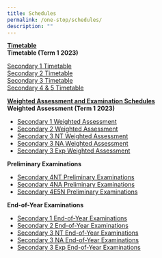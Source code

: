 ```yaml
---
title: Schedules
permalink: /one-stop/schedules/
description: ""
---
```

<u>**Timetable**</u> <br>
**Timetable (Term 1 2023)**

[Secondary 1 Timetable](/files/2023%20Term%201%20TT_Sec%201_17%20Jan.pdf) <br>
[Secondary 2 Timetable](/files/2023%20Term%201%20TT_Sec%202_18%20Jan.pdf) <br>
[Secondary 3 Timetable](/files/2023%20Term%201%20TT_Sec%203_18%20Jan.pdf) <br>
[Secondary 4 & 5 Timetable](/files/2023%20Term%201%20TT_Sec%204%20and%205_17%20Jan.pdf)



<b><u>Weighted Assessment and Examination Schedules</u></b> <br>
**Weighted Assessment (Term 1 2023)**

*   [Secondary 1 Weighted Assessment](/files/One%20Stop/Schedule/WA3-Student-Schedule-Sec-1.pdf)
*   [Secondary 2 Weighted Assessment](/files/One%20Stop/Schedule/WA3-Student-Schedule-Sec-2.pdf)
*   [Secondary 3 NT Weighted Assessment](/files/One%20Stop/Schedule/WA3-Student-Schedule-Sec-3NT.pdf)
*   [Secondary 3 NA Weighted Assessment](/files/One%20Stop/Schedule/WA3-Student-Schedule-Sec-3NA.pdf)
*   [Secondary 3 Exp Weighted Assessment](/files/One%20Stop/Schedule/WA3-Student-Schedule-Sec-3E.pdf)

**Preliminary Examinations**

*   [Secondary 4NT Preliminary Examinations](/files/One%20Stop/Schedule/Sec-4NT-Preliminary-Examination.pdf)
*   [Secondary 4NA Preliminary Examinations](/files/One%20Stop/Schedule/Sec-4NA-Preliminary-Examination-updated-25-July.pdf)
*   [Secondary 4E5N Preliminary Examinations](/files/One%20Stop/Schedule/Sec-4E5N-Preliminary-Examination-updated-25-July.pdf)

**End-of-Year Examinations**

*   [Secondary 1 End-of-Year Examinations](/files/One%20Stop/Schedule/1-End-of-Year-Student-Schedule-Sec-1.pdf)
*   [Secondary 2 End-of-Year Examinations](/files/One%20Stop/Schedule/2-End-of-Year-Student-Schedule-Sec-2.pdf)
*   [Secondary 3 NT End-of-Year Examinations](/files/One%20Stop/Schedule/3-End-of-Year-Student-Schedule-Sec-3NT.pdf)
*   [Secondary 3 NA End-of-Year Examinations](/files/One%20Stop/Schedule/4-End-of-Year-Student-Schedule-Sec-3NA.pdf)
*   [Secondary 3 Exp End-of-Year Examinations](/files/One%20Stop/Schedule/5-End-of-Year-Student-Schedule-Sec-3Express.pdf)